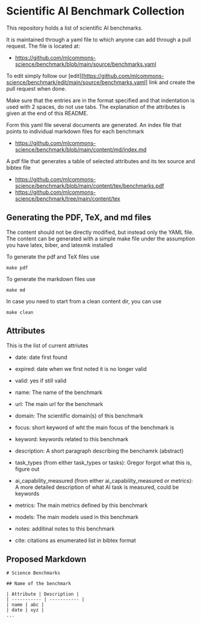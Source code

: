 # Scientific AI Benchmark Collection

This repository holds a list of scientific AI benchmarks. 

It is maintained through a yaml file to which anyone can add through a
pull request. The file is located at:

* https://github.com/mlcommons-science/benchmark/blob/main/source/benchmarks.yaml

To edit simply follow our
[edit][https://github.com/mlcommons-science/benchmark/edit/main/source/benchmarks.yaml]
link and create the pull request when done.

Make sure that the entries are in the format specified and that
indentation is used with 2 spaces, do not use tabs. The explanation of
the attributes is given at the end of this README.

Form this yaml file several documents are generated. An index file that
points to individual markdown files for each benchmark 

* https://github.com/mlcommons-science/benchmark/blob/main/content/md/index.md

A pdf file that generates a table of selected attributes and its tex
source and bibtex file

* https://github.com/mlcommons-science/benchmark/blob/main/content/tex/benchmarks.pdf
* https://github.com/mlcommons-science/benchmark/tree/main/content/tex


## Generating the PDF, TeX, and md files

The content should not be directly modified, but instead only the YAML
file. The content can be generated with a simple make file under the
assumption you have latex, biber, and latexmk installed

To generate the pdf and TeX files use

```make pdf```

To generate the markdown files use

```make md```

In case you need to start from a clean content dir, you can use

```make clean```



## Attributes

This is the list of current attriutes

* date: date first found

* expired: date when we first noted it is no longer valid

* valid: yes if still valid

* name: The name of the benchmark

* url: The main url for the benchmark

* domain: The scientific domain(s) of this benchmark

* focus: short keyword of wht the main focus of the benchmark is

* keyword: keywords related to this benchmark

* description: A short paragraph describing the benchamrk (abstract)

* task_types (from either task_types or tasks): Gregor forgot what
  this is, figure out

* ai_capability_measured (from either ai_capability_measured or
  metrics): A more detailed description of what AI task is measured,
  could be keywords

* metrics: The main metrics defined by this benchmark

* models: The main models used in this benchmark

* notes: additinal notes to this benchmark

* cite: citations as enumerated list in bibtex format


## Proposed Markdown


```
# Science Benchmarks

## Name of the benchmark

| Attribute | Description |
| ----------- | ----------- |
| name | abc |
| date | xyz |
...


```
